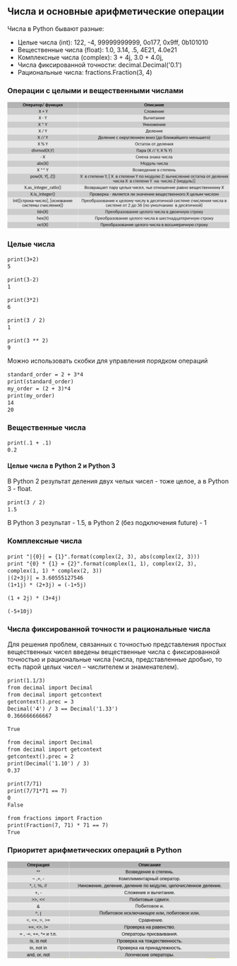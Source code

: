 ## Числа и основные арифметические операции

Числа в Python бывают разные:

- Целые числа (int): 122, -4, 99999999999, 0o177, 0x9ff, 0b101010
- Вещественные числа (float): 1.0, 3.14, .5, 4E21, 4.0e21
- Комплексные числа (complex): 3 + 4j, 3.0 + 4.0j,
- Числа фиксированной точности: decimal.Decimal('0.1')
- Рациональные числа: fractions.Fraction(3, 4)

### Операции с целыми и вещественными числами

![img](.\img\l1.10_operations.png)

### Целые числа

```
print(3+2)
5
```

```
print(3-2)
1
```

```
print(3*2)
6
```

```
print(3 / 2)
1
```

```
print(3 ** 2)
9
```

Можно использовать скобки для управления порядком операций

```
standard_order = 2 + 3*4
print(standard_order)
my_order = (2 + 3)*4
print(my_order)
14
20
```

### Вещественные числа

```
print(.1 + .1)
0.2
```

#### Целые числа в Python 2 и Python 3

В Python 2 результат деления двух челых чисел - тоже целое, а в Python 3 - float.

```
print(3 / 2)
1.5
```

В Python 3 результат - 1.5, в Python 2 (без подключения future) - 1

### Комплексные числа

```
print "|{0}| = {1}".format(complex(2, 3), abs(complex(2, 3)))
print "{0} * {1} = {2}".format(complex(1, 1), complex(2, 3), complex(1, 1) * complex(2, 3))
|(2+3j)| = 3.60555127546
(1+1j) * (2+3j) = (-1+5j)
```

```
(1 + 2j) * (3+4j)
```

```
(-5+10j)
```

### Числа фиксированной точности и рациональные числа

Для решения проблем, связанных с точностью представления простых вещественных чисел введены вещественные числа с фиксированной точностью и рациональные числа (числа, представленные дробью, то есть парой целых чисел – числителем и знаменателем).

```
print(1.1/3)
from decimal import Decimal
from decimal import getcontext
getcontext().prec = 3
Decimal('4') / 3 == Decimal('1.33')
0.366666666667
```

```
True
```

```
from decimal import Decimal
from decimal import getcontext
getcontext().prec = 2
print(Decimal('1.10') / 3)
0.37
```

```
print(7/71)
print(7/71*71 == 7)
0
False
```

```
from fractions import Fraction
print(Fraction(7, 71) * 71 == 7)
True
```

### Приоритет арифметических операций в Python

![img](.\img\l1.10_operations_priority.png)